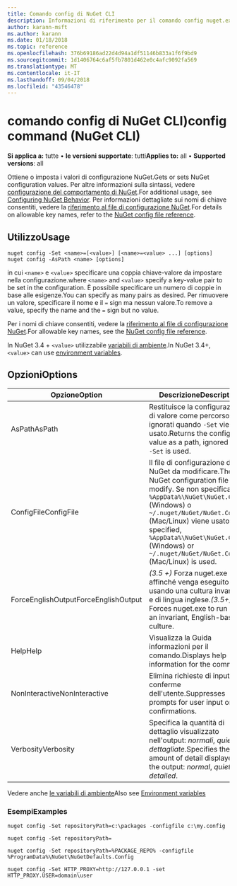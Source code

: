 ```yaml
---
title: Comando config di NuGet CLI
description: Informazioni di riferimento per il comando config nuget.exe
author: karann-msft
ms.author: karann
ms.date: 01/18/2018
ms.topic: reference
ms.openlocfilehash: 376b69186ad22d4d94a1df51146b833a1f6f9bd9
ms.sourcegitcommit: 1d1406764c6af5fb7801d462e0c4afc9092fa569
ms.translationtype: MT
ms.contentlocale: it-IT
ms.lasthandoff: 09/04/2018
ms.locfileid: "43546478"
---
```

# <a name="config-command-nuget-cli"></a><span data-ttu-id="174e9-103">comando config di NuGet CLI)</span><span class="sxs-lookup"><span data-stu-id="174e9-103">config command (NuGet CLI)</span></span>

<span data-ttu-id="174e9-104">**Si applica a:** tutte &bullet; **le versioni supportate**: tutti</span><span class="sxs-lookup"><span data-stu-id="174e9-104">**Applies to:** all &bullet; **Supported versions**: all</span></span>

<span data-ttu-id="174e9-105">Ottiene o imposta i valori di configurazione NuGet.</span><span class="sxs-lookup"><span data-stu-id="174e9-105">Gets or sets NuGet configuration values.</span></span> <span data-ttu-id="174e9-106">Per altre informazioni sulla sintassi, vedere [configurazione del comportamento di NuGet](../consume-packages/configuring-nuget-behavior.md).</span><span class="sxs-lookup"><span data-stu-id="174e9-106">For additional usage, see [Configuring NuGet Behavior](../consume-packages/configuring-nuget-behavior.md).</span></span> <span data-ttu-id="174e9-107">Per informazioni dettagliate sui nomi di chiave consentiti, vedere la [riferimento al file di configurazione NuGet](../reference/nuget-config-file.md).</span><span class="sxs-lookup"><span data-stu-id="174e9-107">For details on allowable key names, refer to the [NuGet config file reference](../reference/nuget-config-file.md).</span></span>

## <a name="usage"></a><span data-ttu-id="174e9-108">Utilizzo</span><span class="sxs-lookup"><span data-stu-id="174e9-108">Usage</span></span>

```cli
nuget config -Set <name>=[<value>] [<name>=<value> ...] [options]
nuget config -AsPath <name> [options]
```

<span data-ttu-id="174e9-109">in cui `<name>` e `<value>` specificare una coppia chiave-valore da impostare nella configurazione.</span><span class="sxs-lookup"><span data-stu-id="174e9-109">where `<name>` and `<value>` specify a key-value pair to be set in the configuration.</span></span> <span data-ttu-id="174e9-110">È possibile specificare un numero di coppie in base alle esigenze.</span><span class="sxs-lookup"><span data-stu-id="174e9-110">You can specify as many pairs as desired.</span></span> <span data-ttu-id="174e9-111">Per rimuovere un valore, specificare il nome e il `=` sign ma nessun valore.</span><span class="sxs-lookup"><span data-stu-id="174e9-111">To remove a value, specify the name and the `=` sign but no value.</span></span>

<span data-ttu-id="174e9-112">Per i nomi di chiave consentiti, vedere la [riferimento al file di configurazione NuGet](../reference/nuget-config-file.md).</span><span class="sxs-lookup"><span data-stu-id="174e9-112">For allowable key names, see the [NuGet config file reference](../reference/nuget-config-file.md).</span></span>

<span data-ttu-id="174e9-113">In NuGet 3.4 + `<value>` utilizzabile [variabili di ambiente](cli-ref-environment-variables.md).</span><span class="sxs-lookup"><span data-stu-id="174e9-113">In NuGet 3.4+, `<value>` can use [environment variables](cli-ref-environment-variables.md).</span></span>

## <a name="options"></a><span data-ttu-id="174e9-114">Opzioni</span><span class="sxs-lookup"><span data-stu-id="174e9-114">Options</span></span>

| <span data-ttu-id="174e9-115">Opzione</span><span class="sxs-lookup"><span data-stu-id="174e9-115">Option</span></span> | <span data-ttu-id="174e9-116">Descrizione</span><span class="sxs-lookup"><span data-stu-id="174e9-116">Description</span></span> |
| --- | --- |
| <span data-ttu-id="174e9-117">AsPath</span><span class="sxs-lookup"><span data-stu-id="174e9-117">AsPath</span></span> | <span data-ttu-id="174e9-118">Restituisce la configurazione di valore come percorso UNC, ignorati quando `-Set` viene usato.</span><span class="sxs-lookup"><span data-stu-id="174e9-118">Returns the config value as a path, ignored when `-Set` is used.</span></span> |
| <span data-ttu-id="174e9-119">ConfigFile</span><span class="sxs-lookup"><span data-stu-id="174e9-119">ConfigFile</span></span> | <span data-ttu-id="174e9-120">Il file di configurazione di NuGet da modificare.</span><span class="sxs-lookup"><span data-stu-id="174e9-120">The NuGet configuration file to modify.</span></span> <span data-ttu-id="174e9-121">Se non specificato, `%AppData%\NuGet\NuGet.Config` (Windows) o `~/.nuget/NuGet/NuGet.Config` (Mac/Linux) viene usato.</span><span class="sxs-lookup"><span data-stu-id="174e9-121">If not specified, `%AppData%\NuGet\NuGet.Config` (Windows) or `~/.nuget/NuGet/NuGet.Config` (Mac/Linux) is used.</span></span>|
| <span data-ttu-id="174e9-122">ForceEnglishOutput</span><span class="sxs-lookup"><span data-stu-id="174e9-122">ForceEnglishOutput</span></span> | <span data-ttu-id="174e9-123">*(3.5 +)*  Forza nuget.exe affinché venga eseguito usando una cultura invariante e di lingua inglese.</span><span class="sxs-lookup"><span data-stu-id="174e9-123">*(3.5+)* Forces nuget.exe to run using an invariant, English-based culture.</span></span> |
| <span data-ttu-id="174e9-124">Help</span><span class="sxs-lookup"><span data-stu-id="174e9-124">Help</span></span> | <span data-ttu-id="174e9-125">Visualizza la Guida informazioni per il comando.</span><span class="sxs-lookup"><span data-stu-id="174e9-125">Displays help information for the command.</span></span> |
| <span data-ttu-id="174e9-126">NonInteractive</span><span class="sxs-lookup"><span data-stu-id="174e9-126">NonInteractive</span></span> | <span data-ttu-id="174e9-127">Elimina richieste di input o conferme dell'utente.</span><span class="sxs-lookup"><span data-stu-id="174e9-127">Suppresses prompts for user input or confirmations.</span></span> |
| <span data-ttu-id="174e9-128">Verbosity</span><span class="sxs-lookup"><span data-stu-id="174e9-128">Verbosity</span></span> | <span data-ttu-id="174e9-129">Specifica la quantità di dettaglio visualizzato nell'output: *normali*, *quiet*, *dettagliate*.</span><span class="sxs-lookup"><span data-stu-id="174e9-129">Specifies the amount of detail displayed in the output: *normal*, *quiet*, *detailed*.</span></span> |

<span data-ttu-id="174e9-130">Vedere anche [le variabili di ambiente](cli-ref-environment-variables.md)</span><span class="sxs-lookup"><span data-stu-id="174e9-130">Also see [Environment variables](cli-ref-environment-variables.md)</span></span>

### <a name="examples"></a><span data-ttu-id="174e9-131">Esempi</span><span class="sxs-lookup"><span data-stu-id="174e9-131">Examples</span></span>

```cli
nuget config -Set repositoryPath=c:\packages -configfile c:\my.config

nuget config -Set repositoryPath=

nuget config -Set repositoryPath=%PACKAGE_REPO% -configfile %ProgramData%\NuGet\NuGetDefaults.Config

nuget config -Set HTTP_PROXY=http://127.0.0.1 -set HTTP_PROXY.USER=domain\user
```
